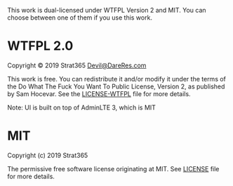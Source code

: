 This work is dual-licensed under WTFPL Version 2 and MIT.
You can choose between one of them if you use this work.

# WTFPL 2.0

Copyright © 2019 Strat365 <Devil@DareRes.com>

This work is free. You can redistribute it and/or modify it under the
terms of the Do What The Fuck You Want To Public License, Version 2,
as published by Sam Hocevar. See the [LICENSE-WTFPL](LICENSE-WTFPL) file for more details.

Note: UI is built on top of AdminLTE 3, which is MIT

# MIT

Copyright (c) 2019 Strat365

The permissive free software license originating at MIT. See [LICENSE](LICENSE) 
file for more details. 
